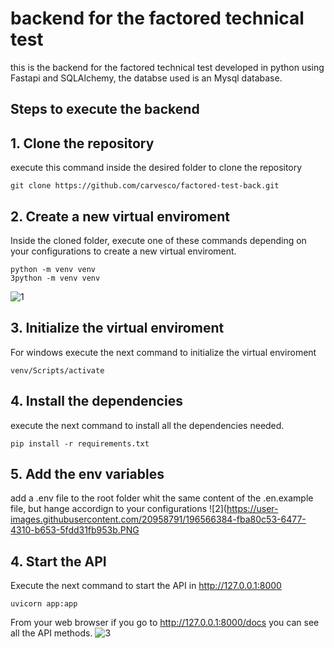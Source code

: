 # backend for the factored technical test
this is the backend for the factored technical test developed in python using Fastapi and SQLAlchemy, the databse used is an Mysql database.

## Steps to execute the backend

## 1. Clone the repository
execute this command inside the desired folder to clone the repository

```
git clone https://github.com/carvesco/factored-test-back.git
```
## 2. Create a new virtual enviroment
Inside the cloned folder, execute one of these commands depending on your configurations to create a new virtual enviroment.
```
python -m venv venv
3python -m venv venv
```
![1](https://user-images.githubusercontent.com/20958791/196566184-92e90c29-7417-426c-ab93-7fe844a8e55e.PNG)
## 3. Initialize the virtual enviroment
For windows execute the next command to initialize the virtual enviroment
```
venv/Scripts/activate
```
## 4. Install the dependencies
execute the next command to install all the dependencies needed.
```
pip install -r requirements.txt
```
## 5. Add the env variables
add a .env file to the root folder whit the same content of the .en.example file, but hange accordign to your configurations 
![2](https://user-images.githubusercontent.com/20958791/196566384-fba80c53-6477-4310-b653-5fdd31fb953b.PNG
## 4. Start the API
Execute the next command to start the API in http://127.0.0.1:8000
```
uvicorn app:app
```
From your web browser if you go to http://127.0.0.1:8000/docs you can see all the API methods.
![3](https://user-images.githubusercontent.com/20958791/196566497-3f8b9cd8-4a66-4080-8186-42a5274ad983.PNG)
